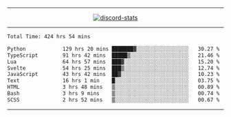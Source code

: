 <a href="https://www.github.com/ripavoid" target="_blank" rel="noreferrer">

-------

<div align='center'>
    <a href='https://discordapp.com/users/825178146797518881'>
        <img align='center' alt='discord-stats' src='https://api.discord-status.me/825178146797518881?nitro&boost=4&gradient=%231e0b1a%2C%23000000%2C%23000000%2C%23160316'></img>
    </a>
</div>

-------

<!--START_SECTION:waka-->

```txt
Total Time: 424 hrs 54 mins

Python            129 hrs 20 mins ███████▓░░░░░░░░░░░░░░░░░   30.27 %
TypeScript        91 hrs 42 mins  █████▒░░░░░░░░░░░░░░░░░░░   21.46 %
Lua               64 hrs 57 mins  ███▓░░░░░░░░░░░░░░░░░░░░░   15.20 %
Svelte            54 hrs 25 mins  ███▒░░░░░░░░░░░░░░░░░░░░░   12.74 %
JavaScript        43 hrs 42 mins  ██▓░░░░░░░░░░░░░░░░░░░░░░   10.23 %
Text              16 hrs 1 min    █░░░░░░░░░░░░░░░░░░░░░░░░   03.75 %
HTML              3 hrs 48 mins   ▒░░░░░░░░░░░░░░░░░░░░░░░░   00.89 %
Bash              3 hrs 9 mins    ▒░░░░░░░░░░░░░░░░░░░░░░░░   00.74 %
SCSS              2 hrs 52 mins   ▒░░░░░░░░░░░░░░░░░░░░░░░░   00.67 %
```

<!--END_SECTION:waka-->

-------
